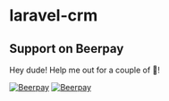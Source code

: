 # laravel-crm
## Support on Beerpay
Hey dude! Help me out for a couple of :beers:!

[![Beerpay](https://beerpay.io/barangck/laravel-crm/badge.svg?style=beer-square)](https://beerpay.io/barangck/laravel-crm)  [![Beerpay](https://beerpay.io/barangck/laravel-crm/make-wish.svg?style=flat-square)](https://beerpay.io/barangck/laravel-crm?focus=wish)